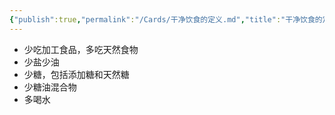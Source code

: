 ```yaml
---
{"publish":true,"permalink":"/Cards/干净饮食的定义.md","title":"干净饮食的定义","created":"2023-02-27","modified":"2023-03-14","published":"2025-07-29T23:03:59.751+08:00","cssclasses":""}
---
```



- 少吃加工食品，多吃天然食物
- 少盐少油
- 少糖，包括添加糖和天然糖
- 少糖油混合物
- 多喝水